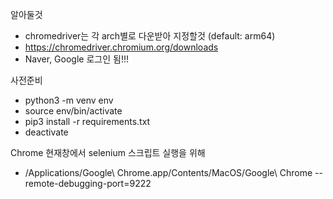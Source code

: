 
알아둘것
* chromedriver는 각 arch별로 다운받아 지정할것 (default: arm64)
* https://chromedriver.chromium.org/downloads
* Naver, Google 로그인 됨!!!

사전준비
* python3 -m venv env
* source env/bin/activate
* pip3 install -r requirements.txt
* deactivate

Chrome 현재창에서 selenium 스크립트 실행을 위해 
* /Applications/Google\ Chrome.app/Contents/MacOS/Google\ Chrome --remote-debugging-port=9222
